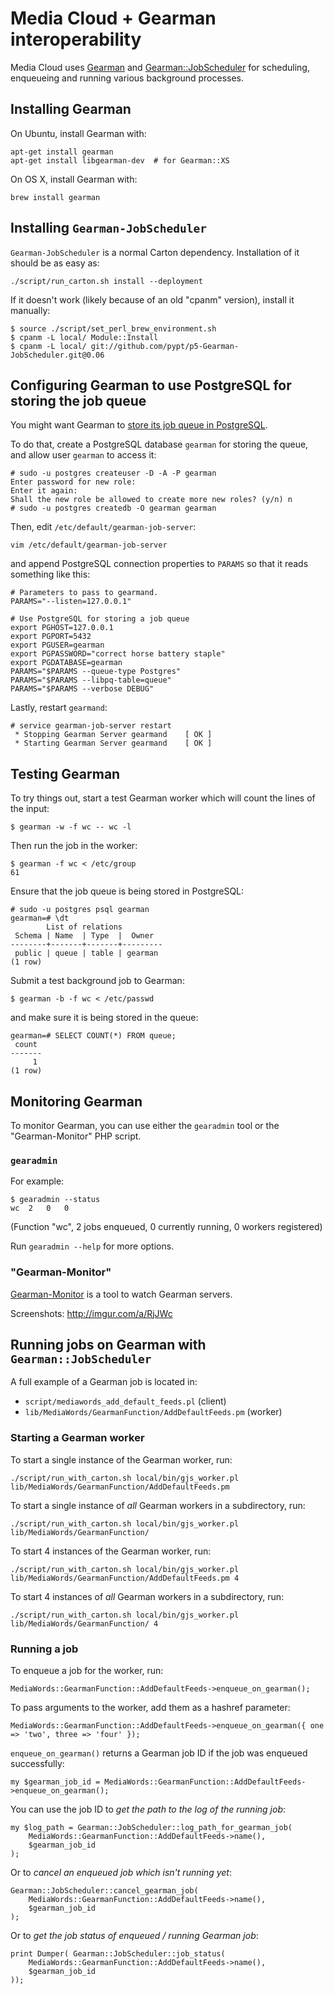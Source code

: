 Media Cloud + Gearman interoperability
======================================

Media Cloud uses [Gearman](http://gearman.org/) and [Gearman::JobScheduler](https://github.com/pypt/p5-Gearman-JobScheduler) for scheduling, enqueueing and running various background processes.


Installing Gearman
------------------

On Ubuntu, install Gearman with:

    apt-get install gearman
    apt-get install libgearman-dev  # for Gearman::XS

On OS X, install Gearman with:

    brew install gearman


Installing `Gearman-JobScheduler`
---------------------------------

`Gearman-JobScheduler` is a normal Carton dependency. Installation of it should be as easy as:

    ./script/run_carton.sh install --deployment

If it doesn't work (likely because of an old "cpanm" version), install it manually:

    $ source ./script/set_perl_brew_environment.sh 
    $ cpanm -L local/ Module::Install
    $ cpanm -L local/ git://github.com/pypt/p5-Gearman-JobScheduler.git@0.06


Configuring Gearman to use PostgreSQL for storing the job queue
---------------------------------------------------------------

You might want Gearman to [store its job queue in PostgreSQL](http://gearman.org/manual:job_server#postgresql).

To do that, create a PostgreSQL database `gearman` for storing the queue, and allow user `gearman` to access it:

    # sudo -u postgres createuser -D -A -P gearman
    Enter password for new role: 
    Enter it again: 
    Shall the new role be allowed to create more new roles? (y/n) n
    # sudo -u postgres createdb -O gearman gearman

Then, edit `/etc/default/gearman-job-server`:

    vim /etc/default/gearman-job-server

and append PostgreSQL connection properties to `PARAMS` so that it reads something like this:

    # Parameters to pass to gearmand.
    PARAMS="--listen=127.0.0.1"

    # Use PostgreSQL for storing a job queue
    export PGHOST=127.0.0.1
    export PGPORT=5432
    export PGUSER=gearman
    export PGPASSWORD="correct horse battery staple"
    export PGDATABASE=gearman
    PARAMS="$PARAMS --queue-type Postgres"
    PARAMS="$PARAMS --libpq-table=queue"
    PARAMS="$PARAMS --verbose DEBUG"

Lastly, restart `gearmand`:

    # service gearman-job-server restart
     * Stopping Gearman Server gearmand    [ OK ] 
     * Starting Gearman Server gearmand    [ OK ] 


Testing Gearman
---------------

To try things out, start a test Gearman worker which will count the lines of the input:

    $ gearman -w -f wc -- wc -l

Then run the job in the worker:

    $ gearman -f wc < /etc/group
    61

Ensure that the job queue is being stored in PostgreSQL:

    # sudo -u postgres psql gearman
    gearman=# \dt
            List of relations
     Schema | Name  | Type  |  Owner  
    --------+-------+-------+---------
     public | queue | table | gearman
    (1 row)

Submit a test background job to Gearman:

    $ gearman -b -f wc < /etc/passwd

and make sure it is being stored in the queue:

    gearman=# SELECT COUNT(*) FROM queue;
     count 
    -------
         1
    (1 row)


Monitoring Gearman
------------------

To monitor Gearman, you can use either the `gearadmin` tool or the "Gearman-Monitor" PHP script.


### `gearadmin`

For example:

    $ gearadmin --status
    wc  2   0   0

(Function "wc", 2 jobs enqueued, 0 currently running, 0 workers registered)

Run `gearadmin --help` for more options.


### "Gearman-Monitor"

[Gearman-Monitor](https://github.com/yugene/Gearman-Monitor) is a tool to watch Gearman servers. 

Screenshots: http://imgur.com/a/RjJWc


Running jobs on Gearman with `Gearman::JobScheduler`
----------------------------------------------------

A full example of a Gearman job is located in:

* `script/mediawords_add_default_feeds.pl` (client)
* `lib/MediaWords/GearmanFunction/AddDefaultFeeds.pm` (worker)


### Starting a Gearman worker

To start a single instance of the Gearman worker, run:

    ./script/run_with_carton.sh local/bin/gjs_worker.pl lib/MediaWords/GearmanFunction/AddDefaultFeeds.pm

To start a single instance of *all* Gearman workers in a subdirectory, run:

    ./script/run_with_carton.sh local/bin/gjs_worker.pl lib/MediaWords/GearmanFunction/

To start 4 instances of the Gearman worker, run:

    ./script/run_with_carton.sh local/bin/gjs_worker.pl lib/MediaWords/GearmanFunction/AddDefaultFeeds.pm 4

To start 4 instances of *all* Gearman workers in a subdirectory, run:

    ./script/run_with_carton.sh local/bin/gjs_worker.pl lib/MediaWords/GearmanFunction/ 4


### Running a job

To enqueue a job for the worker, run:

    MediaWords::GearmanFunction::AddDefaultFeeds->enqueue_on_gearman();

To pass arguments to the worker, add them as a hashref parameter:

    MediaWords::GearmanFunction::AddDefaultFeeds->enqueue_on_gearman({ one => 'two', three => 'four' });

`enqueue_on_gearman()` returns a Gearman job ID if the job was enqueued successfully:

    my $gearman_job_id = MediaWords::GearmanFunction::AddDefaultFeeds->enqueue_on_gearman();

You can use the job ID to *get the path to the log of the running job*:

    my $log_path = Gearman::JobScheduler::log_path_for_gearman_job(
        MediaWords::GearmanFunction::AddDefaultFeeds->name(),
        $gearman_job_id
    );

Or to *cancel an enqueued job which isn't running yet*:

    Gearman::JobScheduler::cancel_gearman_job(
        MediaWords::GearmanFunction::AddDefaultFeeds->name(),
        $gearman_job_id
    );

Or to *get the job status of enqueued / running Gearman job*:

    print Dumper( Gearman::JobScheduler::job_status(
        MediaWords::GearmanFunction::AddDefaultFeeds->name(),
        $gearman_job_id
    ));
